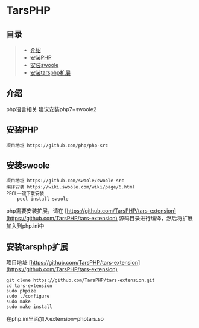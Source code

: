 # TarsPHP

## 目录

> * [介绍](tarsphp.md#chapter-1)
> * [安装PHP](tarsphp.md#chapter-2)
> * [安装swoole](tarsphp.md#chapter-3)
> * [安装tarsphp扩展](tarsphp.md#chapter-4)

## 介绍 <a id="chapter-1"></a>

php语言相关 建议安装php7+swoole2

## 安装PHP <a id="chapter-2"></a>

```text
项目地址 https://github.com/php/php-src
```

## 安装swoole <a id="chapter-3"></a>

```text
项目地址 https://github.com/swoole/swoole-src
编译安装 https://wiki.swoole.com/wiki/page/6.html
PECL一键下载安装
    pecl install swoole
```

php需要安装扩展，请在 [https://github.com/TarsPHP/tars-extension](https://github.com/TarsPHP/tars-extension) 源码目录进行编译，然后将扩展加入到php.ini中

## 安装tarsphp扩展 <a id="chapter-4"></a>

项目地址 [https://github.com/TarsPHP/tars-extension](https://github.com/TarsPHP/tars-extension)

```text
git clone https://github.com/TarsPHP/tars-extension.git
cd tars-extension
sudo phpize 
sudo ./configure
sudo make 
sudo make install
```

在php.ini里面加入extension=phptars.so

